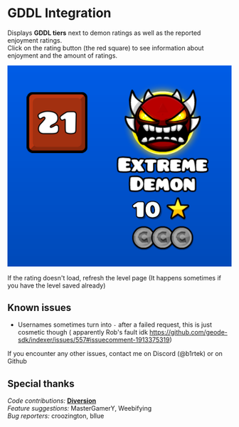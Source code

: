 # <cr> GDDL Integration </c>

Displays <cr>**GDDL tiers**</c> next to demon ratings as well as the reported <cb>enjoyment</c> ratings.  
Click on the rating button (the red square) to see information about enjoyment and the amount of ratings.

![Example (that'll show up once you download it)](resources/tier.png)

If the rating doesn't load, <cb>refresh</c> the level page (It happens sometimes if you have the level saved already)

## Known issues

- <cg>Usernames</c> sometimes turn into <cy>`-`</c> after a <cr>failed</c> request, this is just cosmetic though (
  apparently Rob's fault idk https://github.com/geode-sdk/indexer/issues/557#issuecomment-1913375319)

If you encounter any other issues, contact me on Discord (<cb>@b1rtek</c>) or on Github

## Special thanks

<cb>*Code contributions:*</c> <cy>**[Diversion](https://github.com/B1rtek/Geode-GDDLIntegration/pull/3)**</c>  
<cg>*Feature suggestions:*</c> <cy>MasterGamerY, Weebifying</c>  
<cr>*Bug reporters:*</c> <cy>croozington, bllue</c>  


